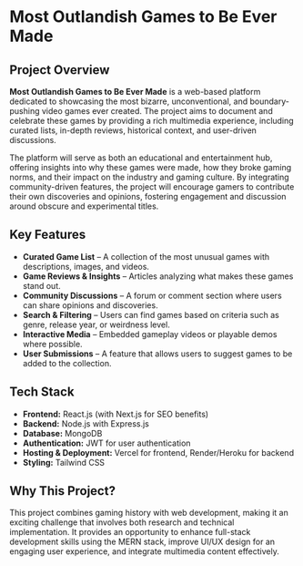 # Most Outlandish Games to Be Ever Made

## Project Overview
**Most Outlandish Games to Be Ever Made** is a web-based platform dedicated to showcasing the most bizarre, unconventional, and boundary-pushing video games ever created. The project aims to document and celebrate these games by providing a rich multimedia experience, including curated lists, in-depth reviews, historical context, and user-driven discussions.

The platform will serve as both an educational and entertainment hub, offering insights into why these games were made, how they broke gaming norms, and their impact on the industry and gaming culture. By integrating community-driven features, the project will encourage gamers to contribute their own discoveries and opinions, fostering engagement and discussion around obscure and experimental titles.

## Key Features
- **Curated Game List** – A collection of the most unusual games with descriptions, images, and videos.
- **Game Reviews & Insights** – Articles analyzing what makes these games stand out.
- **Community Discussions** – A forum or comment section where users can share opinions and discoveries.
- **Search & Filtering** – Users can find games based on criteria such as genre, release year, or weirdness level.
- **Interactive Media** – Embedded gameplay videos or playable demos where possible.
- **User Submissions** – A feature that allows users to suggest games to be added to the collection.

## Tech Stack
- **Frontend:** React.js (with Next.js for SEO benefits)
- **Backend:** Node.js with Express.js
- **Database:** MongoDB
- **Authentication:** JWT for user authentication
- **Hosting & Deployment:** Vercel for frontend, Render/Heroku for backend
- **Styling:** Tailwind CSS



## Why This Project?
This project combines gaming history with web development, making it an exciting challenge that involves both research and technical implementation. It provides an opportunity to enhance full-stack development skills using the MERN stack, improve UI/UX design for an engaging user experience, and integrate multimedia content effectively.


